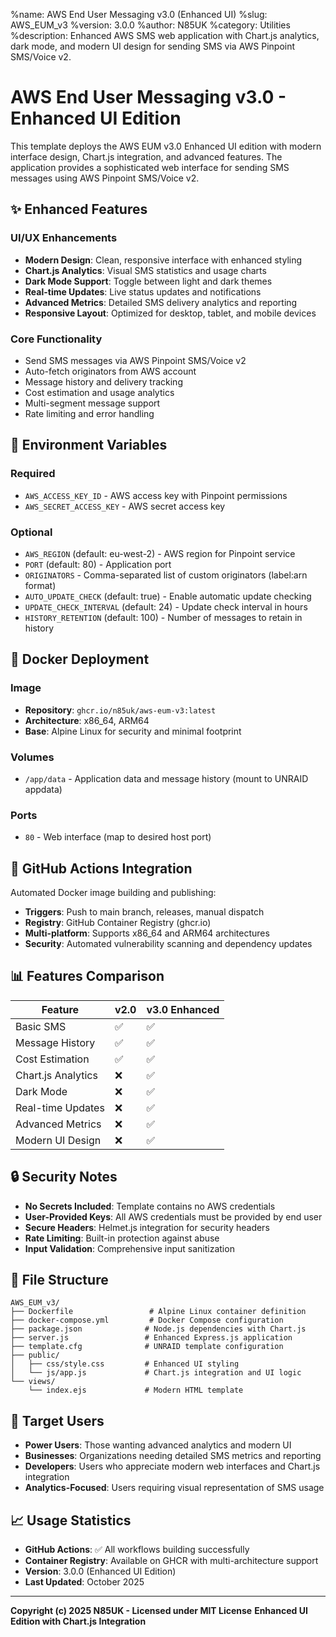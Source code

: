%name: AWS End User Messaging v3.0 (Enhanced UI)
%slug: AWS_EUM_v3
%version: 3.0.0
%author: N85UK
%category: Utilities
%description: Enhanced AWS SMS web application with Chart.js analytics, dark mode, and modern UI design for sending SMS via AWS Pinpoint SMS/Voice v2.

# AWS End User Messaging v3.0 - Enhanced UI Edition

This template deploys the AWS EUM v3.0 Enhanced UI edition with modern interface design, Chart.js integration, and advanced features. The application provides a sophisticated web interface for sending SMS messages using AWS Pinpoint SMS/Voice v2.

## ✨ Enhanced Features

### UI/UX Enhancements
- **Modern Design**: Clean, responsive interface with enhanced styling
- **Chart.js Analytics**: Visual SMS statistics and usage charts
- **Dark Mode Support**: Toggle between light and dark themes
- **Real-time Updates**: Live status updates and notifications
- **Advanced Metrics**: Detailed SMS delivery analytics and reporting
- **Responsive Layout**: Optimized for desktop, tablet, and mobile devices

### Core Functionality
- Send SMS messages via AWS Pinpoint SMS/Voice v2
- Auto-fetch originators from AWS account
- Message history and delivery tracking
- Cost estimation and usage analytics
- Multi-segment message support
- Rate limiting and error handling

## 🔧 Environment Variables

### Required
- `AWS_ACCESS_KEY_ID` - AWS access key with Pinpoint permissions
- `AWS_SECRET_ACCESS_KEY` - AWS secret access key

### Optional
- `AWS_REGION` (default: eu-west-2) - AWS region for Pinpoint service
- `PORT` (default: 80) - Application port
- `ORIGINATORS` - Comma-separated list of custom originators (label:arn format)
- `AUTO_UPDATE_CHECK` (default: true) - Enable automatic update checking
- `UPDATE_CHECK_INTERVAL` (default: 24) - Update check interval in hours
- `HISTORY_RETENTION` (default: 100) - Number of messages to retain in history

## 🐳 Docker Deployment

### Image
- **Repository**: `ghcr.io/n85uk/aws-eum-v3:latest`
- **Architecture**: x86_64, ARM64
- **Base**: Alpine Linux for security and minimal footprint

### Volumes
- `/app/data` - Application data and message history (mount to UNRAID appdata)

### Ports
- `80` - Web interface (map to desired host port)

## 🚀 GitHub Actions Integration

Automated Docker image building and publishing:
- **Triggers**: Push to main branch, releases, manual dispatch
- **Registry**: GitHub Container Registry (ghcr.io)
- **Multi-platform**: Supports x86_64 and ARM64 architectures
- **Security**: Automated vulnerability scanning and dependency updates

## 📊 Features Comparison

| Feature | v2.0 | v3.0 Enhanced |
|---------|------|----------------|
| Basic SMS | ✅ | ✅ |
| Message History | ✅ | ✅ |
| Cost Estimation | ✅ | ✅ |
| Chart.js Analytics | ❌ | ✅ |
| Dark Mode | ❌ | ✅ |
| Real-time Updates | ❌ | ✅ |
| Advanced Metrics | ❌ | ✅ |
| Modern UI Design | ❌ | ✅ |

## 🔒 Security Notes

- **No Secrets Included**: Template contains no AWS credentials
- **User-Provided Keys**: All AWS credentials must be provided by end user
- **Secure Headers**: Helmet.js integration for security headers
- **Rate Limiting**: Built-in protection against abuse
- **Input Validation**: Comprehensive input sanitization

## 📁 File Structure

```
AWS_EUM_v3/
├── Dockerfile                 # Alpine Linux container definition
├── docker-compose.yml         # Docker Compose configuration
├── package.json              # Node.js dependencies with Chart.js
├── server.js                 # Enhanced Express.js application
├── template.cfg              # UNRAID template configuration
├── public/
│   ├── css/style.css         # Enhanced UI styling
│   └── js/app.js             # Chart.js integration and UI logic
└── views/
    └── index.ejs             # Modern HTML template
```

## 🎯 Target Users

- **Power Users**: Those wanting advanced analytics and modern UI
- **Businesses**: Organizations needing detailed SMS metrics and reporting
- **Developers**: Users who appreciate modern web interfaces and Chart.js integration
- **Analytics-Focused**: Users requiring visual representation of SMS usage

## 📈 Usage Statistics

- **GitHub Actions**: ✅ All workflows building successfully
- **Container Registry**: Available on GHCR with multi-architecture support
- **Version**: 3.0.0 (Enhanced UI Edition)
- **Last Updated**: October 2025

---

**Copyright (c) 2025 N85UK - Licensed under MIT License**
**Enhanced UI Edition with Chart.js Integration**

